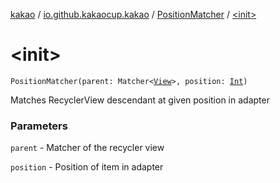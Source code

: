 [kakao](../../index.md) / [io.github.kakaocup.kakao](../index.md) / [PositionMatcher](index.md) / [&lt;init&gt;](./-init-.md)

# &lt;init&gt;

`PositionMatcher(parent: Matcher<`[`View`](https://developer.android.com/reference/android/view/View.html)`>, position: `[`Int`](https://kotlinlang.org/api/latest/jvm/stdlib/kotlin/-int/index.html)`)`

Matches RecyclerView descendant at given position in adapter

### Parameters

`parent` - Matcher of the recycler view

`position` - Position of item in adapter